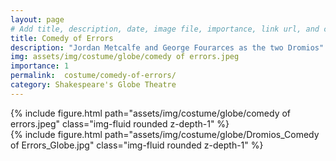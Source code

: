 ```yaml
---
layout: page
# Add title, description, date, image file, importance, link url, and category below
title: Comedy of Errors
description: "Jordan Metcalfe and George Fourarces as the two Dromios"
img: assets/img/costume/globe/comedy of errors.jpeg
importance: 1
permalink:  costume/comedy-of-errors/
category: Shakespeare's Globe Theatre
---
```


<!-- Add costume info below -->
<div>
<div class="row">
    <div class="col-sm mt-1 mt-md-0">
        {% include figure.html path="assets/img/costume/globe/comedy of errors.jpeg" class="img-fluid rounded z-depth-1" %}
    </div>
</div>


<div class="row">
    <div class="col-sm mt-1 mt-md-0">
        {% include figure.html path="assets/img/costume/globe/Dromios_Comedy of Errors_Globe.jpg" class="img-fluid rounded z-depth-1" %}
    </div>
</div>

</div>